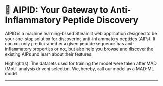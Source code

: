 # 🧬 AIPID: Your Gateway to Anti-Inflammatory Peptide Discovery

AIPID is a machine learning-based Streamlit web application designed to be your one-stop solution for discovering anti-inflammatory peptides (AIPs). It can not only predict whether a given peptide sequence has anti-inflammatory properties or not, but also help you browse and discover the existing AIPs and learn about their features.

Highlight(s): The datasets used for training the model were taken after MAD (Motif-analysis driven) selection. We, hereby, call our model as a MAD-ML model.

---



